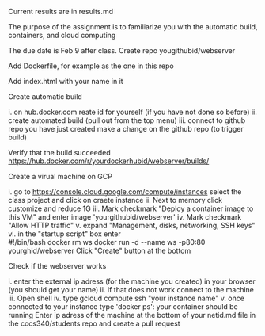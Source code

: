Current results are in results.md

The purpose of the assignment is to familiarize you with the automatic build, containers, and cloud computing

The due date is Feb 9 after class.
Create repo yougithubid/webserver

Add Dockerfile, for example as the one in this repo

Add index.html with your name in it

Create automatic build

i. on hub.docker.com reate id for yourself (if you have not done so before)
ii. create automated build (pull out from the top menu)
iii. connect to github repo you have just created
make a change on the github repo (to trigger build)

Verify that the build succeeded https://hub.docker.com/r/yourdockerhubid/webserver/builds/

Create a virual machine on GCP

i. go to https://console.cloud.google.com/compute/instances select the class project and click on craete instance
ii. Next to memory click customize and reduce 1G
iii. Mark checkmark "Deploy a container image to this VM" and enter image 'yourgithubid/webserver'
iv. Mark checkmark "Allow HTTP traffic"
v. expand "Management, disks, networking, SSH keys"
vi. in the "startup script" box enter    
#!/bin/bash
docker rm ws
docker run -d --name ws -p80:80 yourghid/webserver
Click "Create" button at the bottom

Check if the webserver works

  i. enter the external ip adress (for the machine you created) in your browser (you should get your name)
  ii. If that does not work connect to the machine
  iii. Open shell
  iv. type gcloud compute ssh "your instance name"
  v. once connected to your instance type 'docker ps': your container should be running
Enter ip adress of the machine at the bottom of your netid.md file in the cocs340/students repo and create a pull request
